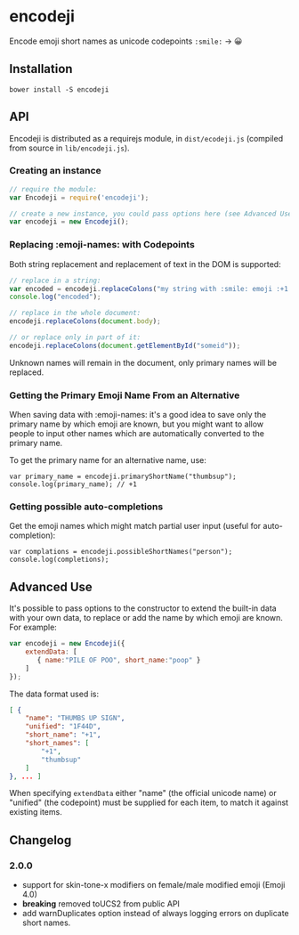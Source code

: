 # encodeji
Encode emoji short names as unicode codepoints `:smile:` -> 😀

## Installation

`bower install -S encodeji`

## API

Encodeji is distributed as a requirejs module, in `dist/ecodeji.js` (compiled
from source in `lib/encodeji.js`).


### Creating an instance
```js
// require the module:
var Encodeji = require('encodeji');

// create a new instance, you could pass options here (see Advanced Use below)
var encodeji = new Encodeji();
```

### Replacing :emoji-names: with Codepoints

Both string replacement and replacement of text in the DOM is supported:
```js
// replace in a string:
var encoded = encodeji.replaceColons("my string with :smile: emoji :+1::skin-tone-3:");
console.log("encoded");

// replace in the whole document:
encodeji.replaceColons(document.body);

// or replace only in part of it:
encodeji.replaceColons(document.getElementById("someid"));
```

Unknown names will remain in the document, only primary names will be replaced.


### Getting the Primary Emoji Name From an Alternative
When saving data with :emoji-names: it's a good idea to save only the primary
name by which emoji are known, but you might want to allow people to input
other names which are automatically converted to the primary name.

To get the primary name for an alternative name, use:
```
var primary_name = encodeji.primaryShortName("thumbsup");
console.log(primary_name); // +1
```

### Getting possible auto-completions
Get the emoji names which might match partial user input (useful for
auto-completion):

```
var complations = encodeji.possibleShortNames("person");
console.log(completions);
```


## Advanced Use
It's possible to pass options to the constructor to extend the built-in data
with your own data, to replace or add the name by which emoji are known. For
example:

```js
var encodeji = new Encodeji({
    extendData: [
       { name:"PILE OF POO", short_name:"poop" }
    ]
});
```

The data format used is:
```json
[ {
    "name": "THUMBS UP SIGN",
    "unified": "1F44D",
    "short_name": "+1",
    "short_names": [
        "+1",
        "thumbsup"
    ]
}, ... ]
```

When specifying `extendData` either "name" (the official unicode name) or
"unified" (the codepoint) must be supplied for each item, to match it against
existing items.

## Changelog

### 2.0.0
 * support for skin-tone-x modifiers on female/male modified emoji (Emoji 4.0)
 * **breaking** removed toUCS2 from public API
 * add warnDuplicates option instead of always logging errors on duplicate
   short names.

